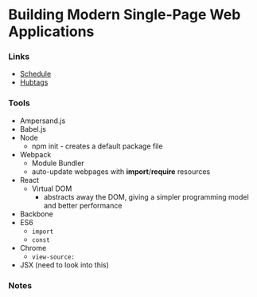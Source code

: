 # Building Modern Single-Page Web Applications

### Links
- [Schedule](https://github.com/HenrikJoreteg/masters)
- [Hubtags](https://github.com/henrikjoreteg/hubtags.com)

### Tools
- Ampersand.js
- Babel.js
- Node
  - npm init - creates a default package file
- Webpack
  - Module Bundler
  - auto-update webpages with **import**/**require** resources
- React
  - Virtual DOM
    - abstracts away the DOM, giving a simpler programming model and better performance
- Backbone
- ES6
  - `import`
  - `const`
- Chrome
  - `view-source:`
- JSX (need to look into this)

### Notes
